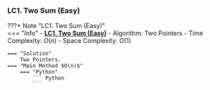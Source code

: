 ### LC1. Two Sum (Easy)
???+ Note "LC1. Two Sum (Easy)"    
    === "Info"
        - **<a href="https://leetcode-cn.com/problems/two-sum/" target="_blank">LC1. Two Sum (Easy)</a>**
        - Algorithm: Two Pointers
        - Time Complexity: $O(n)$
        - Space Complexity: $O(1)$

    === "Solution"
        Two Pointers.
    === "Main Method $O(n)$"
        === "Python"
            ``` Python            
            ```
